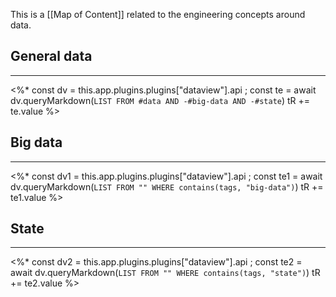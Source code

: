 This is a [[Map of Content]] related to the engineering concepts around data.

## General data
---
<%*
const dv = this.app.plugins.plugins["dataview"].api ;
const te = await dv.queryMarkdown(`LIST FROM #data AND -#big-data AND -#state`)
tR += te.value
%>
## Big data
---
<%*
const dv1 = this.app.plugins.plugins["dataview"].api ;
const te1 = await dv.queryMarkdown(`LIST FROM "" WHERE contains(tags, "big-data")`)
tR += te1.value
%>
## State
---
<%*
const dv2 = this.app.plugins.plugins["dataview"].api ;
const te2 = await dv.queryMarkdown(`LIST FROM "" WHERE contains(tags, "state")`)
tR += te2.value
%>
